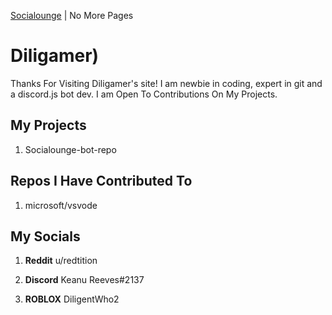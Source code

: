 [Socialounge](/socialounge) | No More Pages

# Diligamer)
Thanks For Visiting Diligamer's site! I am newbie in coding, expert in git and a discord.js bot dev. I am Open To Contributions On My Projects.

## My Projects
1. Socialounge-bot-repo

## Repos I Have Contributed To
1. microsoft/vsvode


## My Socials

1. **Reddit**
u/redtition

2. **Discord**
Keanu Reeves#2137

3. **ROBLOX**
DiligentWho2
